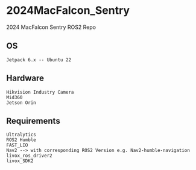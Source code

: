 # 2024MacFalcon_Sentry
 
2024 MacFalcon Sentry ROS2 Repo

## OS
```
Jetpack 6.x -- Ubuntu 22
```

## Hardware
```
Hikvision Industry Camera
Mid360
Jetson Orin
```

## Requirements 
```
Ultralytics
ROS2 Humble
FAST_LIO
Nav2 --> with corresponding ROS2 Version e.g. Nav2-humble-navigation
livox_ros_driver2
livox_SDK2
```

